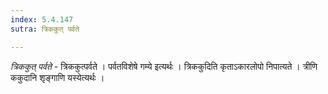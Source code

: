```yaml
---
index: 5.4.147
sutra: त्रिककुत् पर्वते

---
```

_त्रिककुत् पर्वते_ - त्रिककुत्पर्वते । पर्वतविशेषे गम्ये इत्यर्थः । त्रिककुदिति कृताऽकारलोपो निपात्यते । त्रीणि ककुदानि शृङ्गाणि यस्येत्यर्थः ।